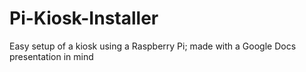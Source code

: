 # Pi-Kiosk-Installer
Easy setup of a kiosk using a Raspberry Pi; made with a Google Docs presentation in mind
